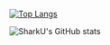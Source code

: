 [![Top Langs](https://github-readme-stats.vercel.app/api/top-langs/?username=sha2ku&layout=compact&e&theme=dracula)](https://github.com/sha2ku/github-readme-stats)

![SharkU's GitHub stats](https://github-readme-stats.vercel.app/api?username=sha2ku&show_icons=true&theme=dracula)
